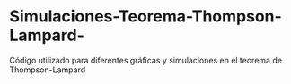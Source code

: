 # Simulaciones-Teorema-Thompson-Lampard-
Código utilizado para diferentes gráficas y simulaciones en el teorema de Thompson-Lampard 

